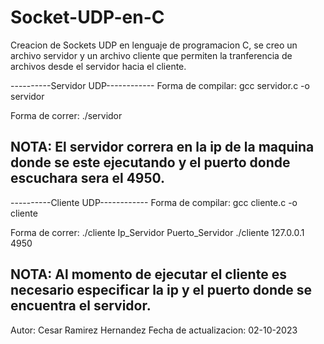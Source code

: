 # Socket-UDP-en-C
Creacion de Sockets UDP en lenguaje de programacion C, se creo un archivo servidor y un archivo cliente que permiten la tranferencia de archivos desde el servidor hacia el cliente.

----------Servidor UDP------------
Forma de compilar:
gcc servidor.c -o servidor

Forma de correr:
./servidor

NOTA: El servidor correra en la ip de la maquina donde se este ejecutando y el puerto donde escuchara sera el 4950.
---------------------------------

----------Cliente UDP------------
Forma de compilar:
gcc cliente.c -o cliente

Forma de correr:
./cliente Ip_Servidor Puerto_Servidor
./cliente 127.0.0.1 4950

NOTA: Al momento de ejecutar el cliente es necesario especificar la ip y el puerto donde se encuentra el servidor.
---------------------------------

Autor: Cesar Ramirez Hernandez 
Fecha de actualizacion: 02-10-2023

